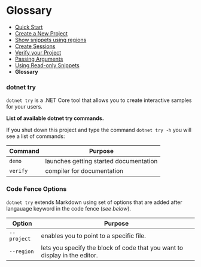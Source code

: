 # Glossary

- [Quick Start](./QuickStart.md)
- [Create a New Project](./NewProject.md)
- [Show snippets using regions](./Regions.md)
- [Create Sessions](./Sessions.md)
- [Verify your Project](./Verify.md)
- [Passing Arguments](./PassingArgs.md)
- [Using Read-only Snippets](./ReadOnlySnippets.md)
- **Glossary**

### dotnet try

`dotnet try` is a .NET Core tool that allows you to create interactive samples for your users.

**List of available dotnet try commands.**

If you shut down this project and type the command `dotnet try -h` you will see a list of commands:

| Command        | Purpose                                |
|----------------|----------------------------------------|
| `demo`         | launches getting started documentation |
| `verify`       | compiler for documentation             |

### Code Fence Options

`dotnet try` extends Markdown using set of options that are added after langauage keyword in the code fence (*see below*).

| Option      | Purpose                                                                    |
|-------------|----------------------------------------------------------------------------|
| `--project` | enables you to point to a specific file.                                   |
| `--region`  | lets you specify the block of code that you want to display in the editor. |
